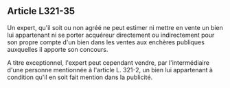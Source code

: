 Article L321-35
----
Un expert, qu'il soit ou non agréé ne peut estimer ni mettre en vente un bien
lui appartenant ni se porter acquéreur directement ou indirectement pour son
propre compte d'un bien dans les ventes aux enchères publiques auxquelles il
apporte son concours.

A titre exceptionnel, l'expert peut cependant vendre, par l'intermédiaire d'une
personne mentionnée à l'article L. 321-2, un bien lui appartenant à condition
qu'il en soit fait mention dans la publicité.
